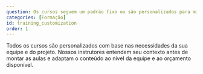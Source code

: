 ```yaml
---
question: Os cursos seguem um padrão fixo ou são personalizados para minha equipe?
categories: [Formação]
id: training_customization
order: 1
---
```


Todos os cursos são personalizados com base nas necessidades da sua equipe e do projeto. Nossos instrutores entendem seu contexto antes de montar as aulas e adaptam o conteúdo ao nível da equipe e ao orçamento disponível.